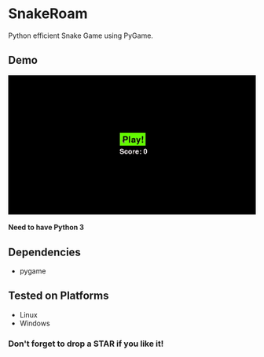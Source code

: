 # SnakeRoam
Python efficient Snake Game using PyGame.

## Demo
![Snake Roam Demo](/res/demo.gif)

**Need to have Python 3**
## Dependencies
- pygame

## Tested on Platforms
- Linux
- Windows

### Don't forget to drop a STAR if you like it!
